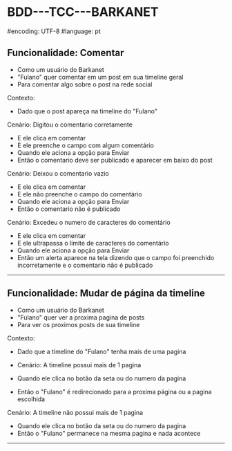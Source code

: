 # BDD---TCC---BARKANET
#encoding: UTF-8
#language: pt

Funcionalidade: Comentar
-
 - Como um usuário do Barkanet
 - "Fulano" quer comentar em um post em sua timeline geral
 - Para comentar algo sobre o post na rede social

Contexto:
 - Dado que o post apareça na timeline do "Fulano"

Cenário: Digitou o comentario corretamente
 - E ele clica em comentar
 - E ele preenche o campo com algum comentário
 - Quando ele aciona a opção para Enviar
 - Então o comentario deve ser publicado e aparecer em baixo do post

Cenário: Deixou o comentario vazio
 - E ele clica em comentar
 - E ele não preenche o campo do comentário
 - Quando ele aciona a opção para Enviar
 - Então o comentario não é publicado

Cenário: Excedeu o numero de caracteres do comentário
 - E ele clica em comentar
 - E ele ultrapassa o limite de caracteres do comentário
 - Quando ele aciona a opção para Enviar
 - Então um alerta aparece na tela dizendo que o campo foi preenchido incorretamente e o comentario não é publicado

--------------------------------------------------------------------------------------------------------------

Funcionalidade: Mudar de página da timeline
-
 - Como um usuário do Barkanet
 - "Fulano" quer ver a proxima pagina de posts
 - Para ver os proximos posts de sua timeline

Contexto:
 - Dado que a timeline do "Fulano" tenha mais de uma pagina

 - Cenário: A timeline possui mais de 1 pagina
 - Quando ele clica no botão da seta ou do numero da pagina
 - Então o "Fulano" é redirecionado para a proxima página ou a pagina escolhida

Cenário: A timeline não possui mais de 1 pagina
 - Quando ele clica no botão da seta ou do numero da pagina
 - Então o "Fulano" permanece na mesma pagina e nada acontece

--------------------------------------------------------------------------------------------------------------